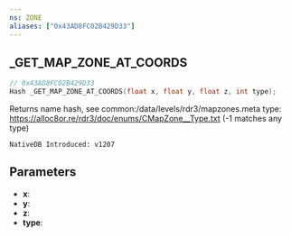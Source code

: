```yaml
---
ns: ZONE
aliases: ["0x43AD8FC02B429D33"]
---
```

## _GET_MAP_ZONE_AT_COORDS

```c
// 0x43AD8FC02B429D33
Hash _GET_MAP_ZONE_AT_COORDS(float x, float y, float z, int type);
```

Returns name hash, see common:/data/levels/rdr3/mapzones.meta
type: https://alloc8or.re/rdr3/doc/enums/CMapZone__Type.txt (-1 matches any type)

```
NativeDB Introduced: v1207
```

## Parameters
* **x**:
* **y**:
* **z**:
* **type**:
